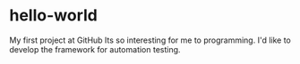 # hello-world
My first project at GitHub
Its so interesting for me to programming.
I'd like to develop the framework for automation testing.
